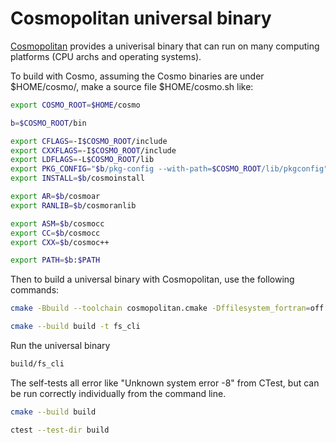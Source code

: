 # Cosmopolitan universal binary

[Cosmopolitan](https://github.com/jart/cosmopolitan)
provides a univerisal binary that can run on many computing platforms (CPU archs and operating systems).

To build with Cosmo, assuming the Cosmo binaries are under $HOME/cosmo/, make a source file $HOME/cosmo.sh like:

```sh
export COSMO_ROOT=$HOME/cosmo

b=$COSMO_ROOT/bin

export CFLAGS=-I$COSMO_ROOT/include
export CXXFLAGS=-I$COSMO_ROOT/include
export LDFLAGS=-L$COSMO_ROOT/lib
export PKG_CONFIG="$b/pkg-config --with-path=$COSMO_ROOT/lib/pkgconfig"
export INSTALL=$b/cosmoinstall

export AR=$b/cosmoar
export RANLIB=$b/cosmoranlib

export ASM=$b/cosmocc
export CC=$b/cosmocc
export CXX=$b/cosmoc++

export PATH=$b:$PATH
```

Then to build a universal binary with Cosmopolitan, use the following commands:

```sh
cmake -Bbuild --toolchain cosmopolitan.cmake -Dffilesystem_fortran=off

cmake --build build -t fs_cli
```

Run the universal binary

```sh
build/fs_cli
```

The self-tests all error like "Unknown system error -8" from CTest, but can be run correctly individually from the command line.

```sh
cmake --build build

ctest --test-dir build
```
